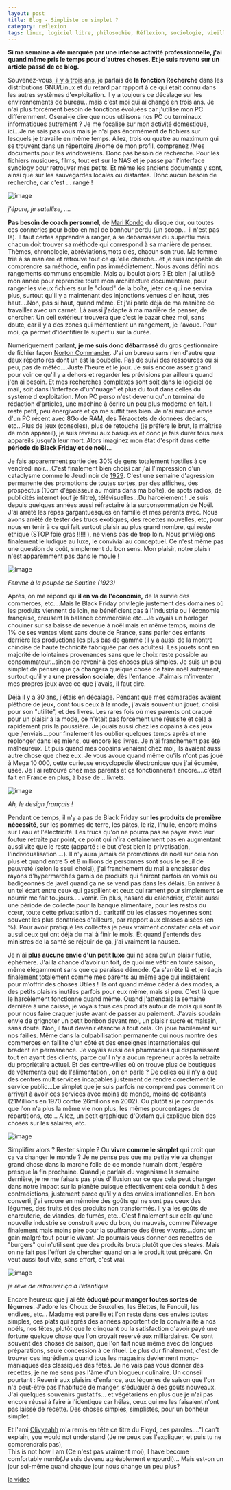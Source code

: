 ```yaml
---
layout: post
title: Blog - Simpliste ou simplet ?
category: reflexion
tags: linux, logiciel libre, philosophie, Réflexion, sociologie, vieillesse
---
```

**Si ma semaine a été marquée par une intense activité professionnelle, j'ai quand même pris le temps pour d'autres choses. Et je suis revenu sur un article passé de ce blog.**

Souvenez-vous,<a href="https://cheziceman.wordpress.com/2016/08/20/blog-et-tuto-pourquoi-rechercher-simple-quand-on-peut-rechercher-complique/"> il y a trois ans,</a> je parlais de **la fonction Recherche** dans les distributions GNU/Linux et du retard par rapport à ce qui était connu dans les autres systèmes d'exploitation. Il y a toujours ce décalage sur les environnements de bureau...mais c'est moi qui ai changé en trois ans. Je n'ai plus forcément besoin de fonctions évoluées car j'utilise mon PC différemment. Oserai-je dire que nous utilisons nos PC ou terminaux informatiques autrement ? Je me focalise sur mon activité domestique, ici...Je ne sais pas vous mais je n'ai pas énormément de fichiers sur lesquels je travaille en même temps. Allez, trois ou quatre au maximum qui se trouvent dans un répertoire /Home de mon profil, comprenez /Mes documents pour les windowsiens. Donc pas besoin de recherche. Pour les fichiers musiques, films, tout est sur le NAS et je passe par l'interface synology pour retrouver mes petits. Et même les anciens documents y sont, ainsi que sur les sauvegardes locales ou distantes. Donc aucun besoin de recherche, car c'est ... rangé !

![image](https://cheziceman.files.wordpress.com/2019/12/capture.jpg)

*j'épure, je satellise, ....*

**Pas besoin de coach personnel**, de <a href="https://fr.wikipedia.org/wiki/Marie_Kondō">Mari Kondo</a> du disque dur, ou toutes ces conneries pour bobo en mal de bonheur perdu (un scoop... il n'est pas là). Il faut certes apprendre à ranger, à se débarrasser du superflu mais chacun doit trouver sa méthode qui correspond à sa manière de penser. Thèmes, chronologie, abréviations,mots clés, chacun son truc. Ma femme trie à sa manière et retrouve tout ce qu'elle cherche...et je suis incapable de comprendre sa méthode, enfin pas immédiatement. Nous avons défini nos rangements communs ensemble. Mais au boulot alors ? Et bien j'ai utilisé mon année pour reprendre toute mon architecture documentaire, pour ranger les vieux fichiers sur le "cloud" de la boîte, jeter ce qui ne servira plus, surtout qu'il y a maintenant des injonctions venues d'en haut, très haut....Non, pas si haut, quand même. Et j'ai parlé déjà de ma manière de travailler avec un carnet. Là aussi j'adapte à ma manière de penser, de chercher. Un oeil extérieur trouvera que c'est le bazar chez moi, sans doute, car il y a des zones qui mériteraient un rangement, je l'avoue. Pour moi, ça permet d'identifier le superflu sur la durée.

Numériquement parlant, **je me suis donc débarrassé** du gros gestionnaire de fichier façon <a href="https://fr.wikipedia.org/wiki/Norton_Commander">Norton Commander</a>. J'ai un bureau sans rien d'autre que deux répertoires dont un est la poubelle. Pas de suivi des ressources ou si peu, pas de météo....Juste l'heure et le jour. Je suis encore assez grand pour voir ce qu'il y a dehors et regarder les prévisions par ailleurs quand j'en ai besoin. Et mes recherches complexes sont soit dans le logiciel de mail, soit dans l'interface d'un"nuage" et plus du tout dans celles du système d'exploitation. Mon PC perso n'est devenu qu'un terminal de rédaction d'articles, une machine à écrire un peu plus moderne en fait. Il reste petit, peu énergivore et ça me suffit très bien. Je n'ai aucune envie d'un PC récent avec 8Go de RAM, des Téraoctets de données dedans, etc...Plus de jeux (consoles), plus de retouche (je préfère le brut, la maîtrise de mon appareil), je suis revenu aux basiques et donc je fais durer tous mes appareils jusqu'à leur mort. Alors imaginez mon état d'esprit dans cette **période de Black Friday et de noël.**..

Je fais apparemment partie des 30% de gens totalement hostiles à ce vendredi noir....C'est finalement bien choisi car j'ai l'impression d'un cataclysme comme le Jeudi noir de <a href="https://fr.wikipedia.org/wiki/Krach_de_1929">1929</a>. C'est une semaine d'agression permanente des promotions de toutes sortes, par des affiches, des prospectus (10cm d'épaisseur au moins dans ma boîte), de spots radios, de publicités internet (ouf je filtre), télévisuelles...Du harcèlement ! Je suis depuis quelques années aussi réfractaire à la surconsommation de Noël. J'ai arrêté les repas gargantuesques en famille et mes parents avec. Nous avons arrêté de tester des trucs exotiques, des recettes nouvelles, etc, pour nous en tenir à ce qui fait surtout plaisir au plus grand nombre, qui reste éthique (STOP foie gras !!!!! ), ne viens pas de trop loin. Nous privilégions finalement le ludique au luxe, le convivial au conceptuel. Ce n'est même pas une question de coût, simplement du bon sens. Mon plaisir, notre plaisir n'est apparemment pas dans le moule !

![image](https://upload.wikimedia.org/wikipedia/commons/thumb/8/8d/Femme_à_la_poupée_by_Chaim_Soutine%2C_1923-1924.jpg/865px-Femme_à_la_poupée_by_Chaim_Soutine%2C_1923-1924.jpg)

*Femme à la poupée de Soutine (1923)*

Après, on me répond qu'**il en va de l'économie,** de la survie des commerces, etc....Mais le Black Friday privilégie justement des domaines où les produits viennent de loin, ne bénéficient pas à l'industrie ou l'économie française, creusent la balance commerciale etc...Je voyais un horloger chouiner sur sa baisse de revenue à noël mais en même temps, moins de 1% de ses ventes vient sans doute de France, sans parler des enfants derrière les productions les plus bas de gamme (il y a aussi de la montre chinoise de haute technicité fabriquée par des adultes). Les jouets sont en majorité de lointaines provenances sans que le choix reste possible au consommateur...sinon de revenir à des choses plus simples. Je suis un peu simplet de penser que ça changera quelque chose de faire noël autrement, surtout qu'il y a **une pression sociale**, dès l'enfance. J'aimais m'inventer mes propres jeux avec ce que j'avais, il faut dire.

Déjà il y a 30 ans, j'étais en décalage. Pendant que mes camarades avaient pléthore de jeux, dont tous ceux à la mode, j'avais souvent un jouet, choisi pour son "utilité", et des livres. Les rares fois où mes parents ont craqué pour un plaisir à la mode, ce n'était pas forcément une réussite et cela a rapidement pris la poussière. Je jouais aussi chez les copains à ces jeux que j'enviais...pour finalement les oublier quelques temps après et me replonger dans les miens, ou encore les livres. Je n'ai franchement pas été malheureux. Et puis quand mes copains venaient chez moi, ils avaient aussi autre chose que chez eux. Je vous avoue quand même qu'ils n'ont pas joué à Mega 10 000, cette curieuse encyclopédie électronique que j'ai écumée, usée. Je l'ai retrouvé chez mes parents et ça fonctionnerait encore....c'était fait en France en plus, à base de ...livrets.

![image](https://cheziceman.files.wordpress.com/2019/12/mega10000.jpg)

*Ah, le design français !*

Pendant ce temps, il n'y a pas de Black Friday sur **les produits de première nécessité**, sur les pommes de terre, les pâtes, le riz, l'huile, encore moins sur l'eau et l'électricité. Les trucs qu'on ne pourra pas se payer avec leur foutue retraite par point, ce point qui n'ira certainement pas en augmentant aussi vite que le reste (apparté : le but c'est bien la privatisation, l'individualisation ...). Il n'y aura jamais de promotions de noël sur cela non plus et quand entre 5 et 8 millions de personnes sont sous le seuil de pauvreté (selon le seuil choisi), j'ai franchement du mal à encaisser des rayons d'hypermarchés garnis de produits qui finiront parfois en vomis ou badigeonnés de javel quand ça ne se vend pas dans les délais.  En arriver à un tel écart entre ceux qui gaspillent et ceux qui rament pour simplement se nourrir me fait toujours.... vomir. En plus, hasard du calendrier, c'était aussi une période de collecte pour la banque alimentaire, pour les restos du cœur, toute cette privatisation du caritatif où les classes moyennes sont souvent les plus donatrices d'ailleurs, par rapport aux classes aisées (en %). Pour avoir pratiqué les collectes je peux vraiment constater cela et voir aussi ceux qui ont déjà du mal à finir le mois. Et quand j'entends des ministres de la santé se réjouir de ça, j'ai vraiment la nausée.

Je n'ai **plus aucune envie d'un petit luxe** qui ne sera qu'un plaisir futile, éphémère. J'ai la chance d'avoir un toit, de quoi me vêtir en toute saison, même élégamment sans que ça paraisse démodé. Ça s'arrête là et je réagis finalement totalement comme mes parents au même age qui insistaient pour m'offrir des choses Utiles ! Ils ont quand même céder à des modes, à des petits plaisirs inutiles parfois pour eux même, mais si peu. C'est là que le harcèlement fonctionne quand même. Quand j'attendais la semaine dernière à une caisse, je voyais tous ces produits autour de mois qui sont là pour nous faire craquer juste avant de passer au paiement. J'avais soudain envie de grignoter un petit bonbon devant moi, un plaisir sucré et malsain, sans doute. Non, il faut devenir étanche à tout cela. On joue habilement sur nos failles. Même dans la culpabilisation permanente qui nous montre des commerces en faillite d'un côté et des enseignes internationales qui bradent en permanence. Je voyais aussi des pharmacies qui disparaissent tout en ayant des clients, parce qu'il n'y a aucun repreneur après la retraite du propriétaire actuel. Et des centre-villes où on trouve plus de boutiques de vêtements que de l'alimentation , on en parle ? De celles où il n'y a que des centres multiservices incapables justement de rendre corectement le service public...Le simplet que je suis parfois ne comprend pas comment on arrivait à avoir ces services avec moins de monde, moins de cotisants (21Millions en 1970 contre 26milions en 2002). Ou plutôt si je comprends que l'on n'a plus la même vie non plus, les mêmes pourcentages de répartitions, etc... Allez, un petit graphique d'Oxfam qui explique bien des choses sur les salaires, etc.

![image](https://cdn.radiofrance.fr/s3/cruiser-production/2018/05/9ef7e3b6-c172-4c99-8bfc-7a40cfd78545/640_capture_decran_2018-05-13_a_21.37.48.webp)

Simplifier alors ? Rester simple ? Ou **vivre comme le simplet** qui croit que ça va changer le monde ? Je ne pense pas que ma petite vie va changer grand chose dans la marche folle de ce monde humain dont j'espère presque la fin prochaine. Quand je parlais du veganisme la semaine dernière, je ne me faisais pas plus d'illusion sur ce que cela peut changer dans notre impact sur la planète puisque effectivement cela conduit à des contradictions, justement parce qu'il y a des envies irrationnelles. En bon converti, j'ai encore en mémoire des goûts qui ne sont pas ceux des légumes, des fruits et des produits non transformés. Il y a les goûts de charcuterie, de viandes, de fumés, etc...C'est finalement sur cela qu'une nouvelle industrie se construit avec du bon, du mauvais, comme l'élevage finalement mais moins pire pour la souffrance des êtres vivants...donc un gain malgré tout pour le vivant. Je pourrais vous donner des recettes de "burgers" qui n'utilisent que des produits bruts plutôt que des steaks. Mais on ne fait pas l'effort de chercher quand on a le produit tout préparé. On veut aussi tout vite, sans effort, c'est vrai.

![image](https://cheziceman.files.wordpress.com/2019/12/puddingpain.png)

*je rêve de retrouver ça à l'identique*

Encore heureux que j'ai été **éduqué pour manger toutes sortes de légumes**. J'adore les Choux de Bruxelles, les Blettes, le Fenouil, les endives, etc... Madame est pareille et l'on reste dans ces envies toutes simples, ces plats qui après des années apportent de la convivialité à nos noëls, nos fêtes, plutôt que le clinquant ou la satisfaction d'avoir payé une fortune quelque chose que l'on croyait réservé aux milliardaires. Ce sont souvent des choses de saison, que l'on fait nous même avec de longues préparations, seule concession à ce rituel. Le plus dur finalement, c'est de trouver ces ingrédients quand tous les magasins deviennent mono-maniaques des classiques des fêtes. Je ne vais pas vous donner des recettes, je ne me sens pas l'âme d'un blogueur culinaire. Un conseil pourtant : Revenir aux plaisirs d'enfance, aux légumes de saison que l'on n'a peut-être pas l'habitude de manger, s'éduquer à des goûts nouveaux. J'ai quelques souvenirs gustatifs... et végétariens en plus que je n'ai pas encore réussi à faire à l'identique car hélas, ceux qui me les faisaient n'ont pas laissé de recette. Des choses simples, simplistes, pour un bonheur simplet.

Et l'ami <a href="https://leblogdolivyeahh.wordpress.com/2019/12/01/the-wall-a-40-ans/">Olivyeahh</a> m'a remis en tête ce titre du Floyd, ces paroles...."I can't explain, you would not understand (Je ne peux pas l'expliquer, et puis tu ne comprendrais pas), <br />This is not how I am (Ce n'est pas vraiment moi), I have become comfortably numb(Je suis devenu agréablement engourdi)... Mais est-on un jour soi-même quand chaque jour nous change un peu plus?<br />

[la video](https://www.youtube.com/watch?v=pl9dc5FhFYU)


